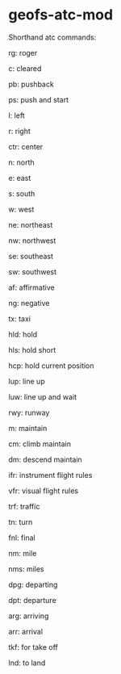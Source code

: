 # geofs-atc-mod
Shorthand atc commands:

rg: roger

c: cleared

pb: pushback

ps: push and start

l: left

r: right

ctr: center

n: north

e: east

s: south

w: west

ne: northeast

nw: northwest

se: southeast

sw: southwest

af: affirmative

ng: negative

tx: taxi

hld: hold

hls: hold short

hcp: hold current position

lup: line up

luw: line up and wait

rwy: runway

m: maintain

cm: climb maintain

dm: descend maintain

ifr: instrument flight rules

vfr: visual flight rules

trf: traffic

tn: turn

fnl: final

nm: mile

nms: miles

dpg: departing

dpt: departure

arg: arriving

arr: arrival

tkf: for take off

lnd: to land
